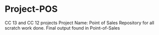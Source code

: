 # Project-POS
CC 13 and CC 12 projects
Project Name: Point of Sales
Repository for all scratch work done.
Final output found in Point-of-Sales
